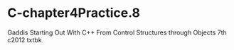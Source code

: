 # C-chapter4Practice.8
Gaddis Starting Out With C++ From Control Structures through Objects 7th c2012 txtbk
